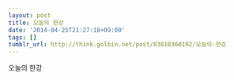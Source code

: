 ```yaml
---
layout: post
title: 오늘의 한강
date: '2014-04-25T21:27:18+09:00'
tags: []
tumblr_url: http://think.golbin.net/post/83810360192/오늘의-한강
---
```

오늘의 한강
